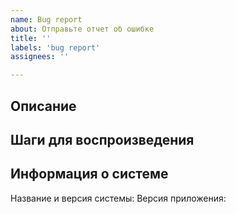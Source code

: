 ```yaml
---
name: Bug report
about: Отправьте отчет об ошибке
title: ''
labels: 'bug report'
assignees: ''

---
```


## Описание

<!-- Расскажите, что пошло не так -->
<!-- Обязательно прикрепите скриншот с проблемой -->

## Шаги для воспроизведения


## Информация о системе

Название и версия системы:
Версия приложения:
